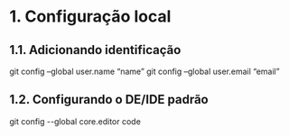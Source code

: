 # 1. Configuração local

## 1.1. Adicionando identificação
git config –global user.name “name”
git config –global user.email “email”

## 1.2. Configurando o DE/IDE padrão
git config --global core.editor code


